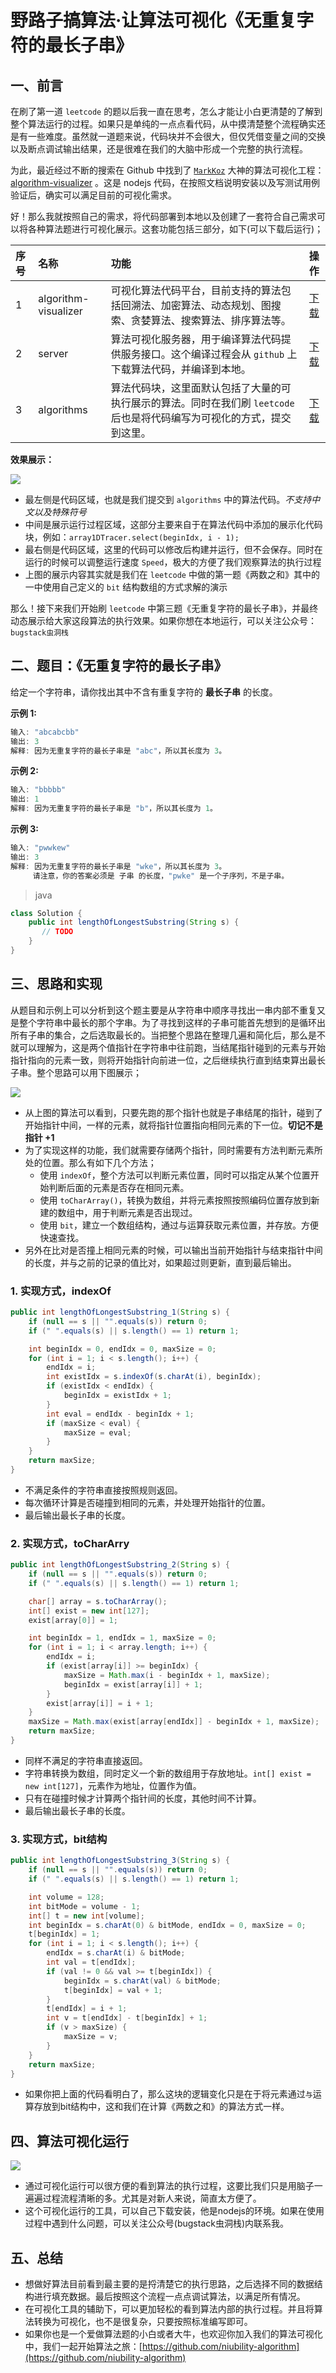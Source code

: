 # 野路子搞算法·让算法可视化《无重复字符的最长子串》

## 一、前言

在刷了第一道 `leetcode` 的题以后我一直在思考，怎么才能让小白更清楚的了解到整个算法运行的过程。如果只是单纯的一点点看代码，从中摸清楚整个流程确实还是有一些难度。虽然就一道题来说，代码块并不会很大，但仅凭借变量之间的交换以及断点调试输出结果，还是很难在我们的大脑中形成一个完整的执行流程。

为此，最近经过不断的搜索在 Github 中找到了 [```MarkKoz```](https://github.com/algorithm-visualizer) 大神的算法可视化工程：[algorithm-visualizer](https://github.com/algorithm-visualizer) 。这是 nodejs 代码，在按照文档说明安装以及写测试用例验证后，确实可以满足目前的可视化需求。

好！那么我就按照自己的需求，将代码部署到本地以及创建了一套符合自己需求可以将各种算法题进行可视化展示。这套功能包括三部分，如下(可以下载后运行)；

| 序号 | 名称 | 功能  | 操作 |
|:---|:---|:---|:---:|
| 1 | algorithm-visualizer | 可视化算法代码平台，目前支持的算法包括回溯法、加密算法、动态规划、图搜索、贪婪算法、搜索算法、排序算法等。 |  [下载](https://github.com/niubility-algorithm)  |
| 2 | server | 算法可视化服务器，用于编译算法代码提供服务接口。这个编译过程会从 `github` 上下载算法代码，并编译到本地。| [下载](https://github.com/niubility-algorithm)  |
| 3 | algorithms | 算法代码块，这里面默认包括了大量的可执行展示的算法。同时在我们刷 `leetcode` 后也是将代码编写为可视化的方式，提交到这里。| [下载](https://github.com/niubility-algorithm)  |

**效果展示：**

![](http://niubility-algorithm.itstack.org/assets/img/2020/niubility-algorithm-0003-01.png)

- 最左侧是代码区域，也就是我们提交到 ```algorithms``` 中的算法代码。*不支持中文以及特殊符号*
- 中间是展示运行过程区域，这部分主要来自于在算法代码中添加的展示化代码块，例如：```array1DTracer.select(beginIdx, i - 1);```
- 最右侧是代码区域，这里的代码可以修改后构建并运行，但不会保存。同时在运行的时候可以调整运行速度 ```Speed```，极大的方便了我们观察算法的执行过程
- 上图的展示内容其实就是我们在 `leetcode` 中做的第一题《两数之和》其中的一中使用自己定义的 `bit` 结构数组的方式求解的演示

那么！接下来我们开始刷 ```leetcode``` 中第三题《无重复字符的最长子串》，并最终动态展示给大家这段算法的执行效果。如果你想在本地运行，可以关注公众号：```bugstack虫洞栈```

## 二、题目：《无重复字符的最长子串》

给定一个字符串，请你找出其中不含有重复字符的 **最长子串** 的长度。

**示例 1:**

```java
输入: "abcabcbb"
输出: 3 
解释: 因为无重复字符的最长子串是 "abc"，所以其长度为 3。                   
```                                                     

**示例 2:**

```java
输入: "bbbbb"
输出: 1
解释: 因为无重复字符的最长子串是 "b"，所以其长度为 1。
``` 

**示例 3:**

```java
输入: "pwwkew"
输出: 3
解释: 因为无重复字符的最长子串是 "wke"，所以其长度为 3。
     请注意，你的答案必须是 子串 的长度，"pwke" 是一个子序列，不是子串。
```

>java

```java 
class Solution {
    public int lengthOfLongestSubstring(String s) {
       // TODO
    }
}
```

## 三、思路和实现

从题目和示例上可以分析到这个题主要是从字符串中顺序寻找出一串内部不重复又是整个字符串中最长的那个字串。为了寻找到这样的子串可能首先想到的是循环出所有子串的集合，之后选取最长的。当把整个思路在整理几遍和简化后，那么是不就可以理解为，这是两个值指针在字符串中往前跑，当结尾指针碰到的元素与开始指针指向的元素一致，则将开始指针向前进一位，之后继续执行直到结束算出最长子串。整个思路可以用下图展示；

![](http://niubility-algorithm.itstack.org/assets/img/2020/niubility-algorithm-0003-02.png)

- 从上图的算法可以看到，只要先跑的那个指针也就是子串结尾的指针，碰到了开始指针中间，一样的元素，就将指针位置指向相同元素的下一位。**切记不是指针 +1**
- 为了实现这样的功能，我们就需要存储两个指针，同时需要有方法判断元素所处的位置。那么有如下几个方法；
    - 使用 `indexOf`，整个方法可以判断元素位置，同时可以指定从某个位置开始判断后面的元素是否存在相同元素。
    - 使用 `toCharArray()`，转换为数组，并将元素按照按照编码位置存放到新建的数组中，用于判断元素是否出现过。
    - 使用 `bit`，建立一个数组结构，通过与运算获取元素位置，并存放。方便快速查找。
- 另外在比对是否撞上相同元素的时候，可以输出当前开始指针与结束指针中间的长度，并与之前的记录的值比对，如果超过则更新，直到最后输出。

### 1. 实现方式，indexOf

```java
public int lengthOfLongestSubstring_1(String s) {
    if (null == s || "".equals(s)) return 0;
    if (" ".equals(s) || s.length() == 1) return 1;  

    int beginIdx = 0, endIdx = 0, maxSize = 0;
    for (int i = 1; i < s.length(); i++) {
        endIdx = i;
        int existIdx = s.indexOf(s.charAt(i), beginIdx);
        if (existIdx < endIdx) {
            beginIdx = existIdx + 1;
        }
        int eval = endIdx - beginIdx + 1;
        if (maxSize < eval) {
            maxSize = eval;
        }
    }
    return maxSize;
}
```   

- 不满足条件的字符串直接按照规则返回。
- 每次循环计算是否碰撞到相同的元素，并处理开始指针的位置。
- 最后输出最长子串的长度。

### 2. 实现方式，toCharArry

```java 
public int lengthOfLongestSubstring_2(String s) {
    if (null == s || "".equals(s)) return 0;
    if (" ".equals(s) || s.length() == 1) return 1;    

    char[] array = s.toCharArray();
    int[] exist = new int[127];
    exist[array[0]] = 1;     

    int beginIdx = 1, endIdx = 1, maxSize = 0;
    for (int i = 1; i < array.length; i++) {
        endIdx = i;
        if (exist[array[i]] >= beginIdx) {
            maxSize = Math.max(i - beginIdx + 1, maxSize);
            beginIdx = exist[array[i]] + 1;
        }
        exist[array[i]] = i + 1;
    }
    maxSize = Math.max(exist[array[endIdx]] - beginIdx + 1, maxSize);
    return maxSize;
}
```

- 同样不满足的字符串直接返回。
- 字符串转换为数组，同时定义一个新的数组用于存放地址。```int[] exist = new int[127]```，元素作为地址，位置作为值。
- 只有在碰撞时候才计算两个指针间的长度，其他时间不计算。
- 最后输出最长子串的长度。

### 3. 实现方式，bit结构

```java 
public int lengthOfLongestSubstring_3(String s) {
    if (null == s || "".equals(s)) return 0;
    if (" ".equals(s) || s.length() == 1) return 1;    

    int volume = 128;
    int bitMode = volume - 1;
    int[] t = new int[volume];
    int beginIdx = s.charAt(0) & bitMode, endIdx = 0, maxSize = 0;
    t[beginIdx] = 1;
    for (int i = 1; i < s.length(); i++) {
        endIdx = s.charAt(i) & bitMode;
        int val = t[endIdx];
        if (val != 0 && val >= t[beginIdx]) {
            beginIdx = s.charAt(val) & bitMode;
            t[beginIdx] = val + 1;
        }
        t[endIdx] = i + 1;
        int v = t[endIdx] - t[beginIdx] + 1;
        if (v > maxSize) {
            maxSize = v;
        }
    }
    return maxSize;
}
``` 

- 如果你把上面的代码看明白了，那么这块的逻辑变化只是在于将元素通过`与`运算存放到bit结构中，这和我们在计算《两数之和》的算法方式一样。

## 四、算法可视化运行

![](http://niubility-algorithm.itstack.org/assets/img/2020/niubility-algorithm-0003-03.gif)

- 通过可视化运行可以很方便的看到算法的执行过程，这要比我们只是用脑子一遍遍过程流程清晰的多。尤其是对新人来说，简直太方便了。
- 这个可视化运行的工具，可以自己下载安装，他是nodejs的环境。如果在使用过程中遇到什么问题，可以关注公众号(bugstack虫洞栈)内联系我。

## 五、总结

- 想做好算法目前看到最主要的是捋清楚它的执行思路，之后选择不同的数据结构进行填充数据。最后按照这个流程一点点调试算法，以满足所有情况。
- 在可视化工具的辅助下，可以更加轻松的看到算法内部的执行过程。并且将算法转换为可视化，也不是很复杂，只要按照标准编写即可。
- 如果你也是一个爱做算法题的小白或者大牛，也欢迎你加入我们的算法可视化中，我们一起开始算法之旅：[https://github.com/niubility-algorithm](https://github.com/niubility-algorithm)
